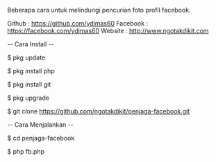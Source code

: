 Beberapa cara untuk melindungi pencurian foto profil facebook.

Github : https://github.com/ydimas60
Facebook : https://facebook.com/ydimas60
Website : http://www.ngotakdikit.com

-- Cara Install --

$ pkg update

$ pkg install php

$ pkg install git

$ pkg upgrade

$ git clone https://github.com/ngotakdikit/penjaga-facebook.git

-- Cara Menjalankan --

$ cd penjaga-facebook

$ php fb.php


